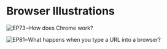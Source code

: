 # Browser Illustrations

![EP73~How does Chrome work?](https://ngte-superbed.oss-cn-beijing.aliyuncs.com/uPic/nHRR2nVWGrVq.webp)

![EP81~What happens when you type a URL into a browser?](https://ngte-superbed.oss-cn-beijing.aliyuncs.com/uPic/BhLcrnMEy0E7.png)
